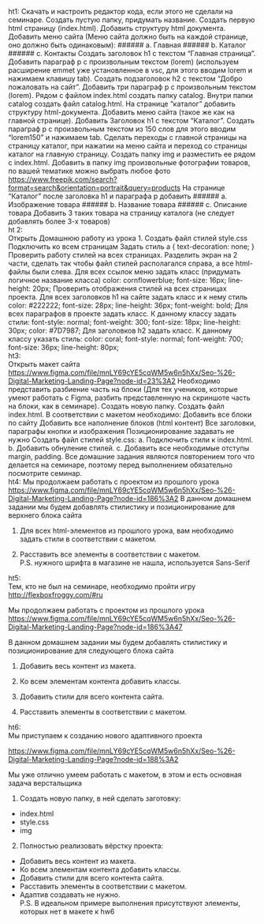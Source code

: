 ht1:
Скачать и настроить редактор кода, если этого не сделали на семинаре.
Создать пустую папку, придумать название.
Создать первую html страницу (index.html).
Добавить структуру html документа.
Добавить меню сайта (Меню сайта должно быть на каждой странице, оно должно быть одинаковым): ###### a. Главная ###### b. Каталог ###### c. Контакты
Создать заголовок h1 с текстом “Главная страница”.
Добавить параграф p с произвольным текстом (lorem) (используем расширение emmet уже установленное в vsc, для этого вводим lorem и нажимаем клавишу tab).
Создать подзаголовок h2 с текстом “Добро пожаловать на сайт”.
Добавить три параграф p с произвольным текстом (lorem).
Рядом с файлом index.html создать папку catalog.
Внутри папки catalog создать файл catalog.html.
На странице “каталог” добавить структуру html-документа.
Добавить меню сайта (такое же как на главной странице).
Добавить Заголовок h1 с текстом “Каталог”.
Создать параграф p с произвольным текстом из 150 слов для этого вводим “lorem150” и нажимаем tab.
Сделать переходы с главной страницы на страницу каталог, при нажатии на меню сайта и переход со страницы каталог на главную страницу.
Создать папку img и разместить ее рядом с index.html.
Добавить в папку img произвольные фотографии товаров, по вашей тематике можно выбрать любое фото https://www.freepik.com/search?format=search&orientation=portrait&query=products
На странице “Каталог” после заголовка h1 и параграфа p добавить ###### a. Изображение товара ###### b. Название товара ###### c. Описание товара
Добавить 3 таких товара на страницу каталога (не следует добавлять более 3-х товаров)  
ht 2:  
Открыть Домашнюю работу из урока 1.
Создать файл стилей style.css
Подключить ко всем страницам
Задать стиль a { text-decoration: none; }
Проверить работу стилей на всех страницах.
Разделить экран на 2 части, сделать так чтобы файл стилей располагался справа, а все html-файлы были слева.
Для всех ссылок меню задать класс (придумать логичное название класса)
color: cornflowerblue;
font-size: 16px;
line-height: 20px;
Проверить отображения стилей на всех страницах проекта.
Для всех заголовков h1 на сайте задать класс и к нему стиль
color: #222222;
font-size: 28px;
line-height: 36px;
font-weight: bold;
Для всех параграфов в проекте задать класс.
К данному классу задать стили:
font-style: normal;
font-weight: 300;
font-size: 18px;
line-height: 30px;
color: #7D7987;
Для заголовков h2 задать класс.
К данному классу указать стиль:
color: coral;
font-style: normal;
font-weight: 700;
font-size: 36px;
line-height: 80px;  
ht3:  
Открыть макет сайта https://www.figma.com/file/mnLY69cYE5cqWM5w6n5hXx/Seo-%26-Digital-Marketing-Landing-Page?node-id=23%3A2
Необходимо представить разбиение часть на блоки (Для тех учеников, которые умеют работать с Figma, разбить представленную на скриншоте часть на блоки, как в семинаре).
Создать новую папку.
Создать файл index.html.
В соответствии с макетом необходимо:
Добавить все блоки по сайту
Добавить все наполнение блоков (html контент)
Все заголовки, параграфы кнопки и изображения Позиционирование задавать не нужно
Создать файл стилей style.css: a. Подключить стили к index.html. b. Добавить обнуление стилей. c. Добавить все необходимые отступы margin, padding. Все домашние задания являются повторением того что делается на семинаре, поэтому перед выполнением обязательно посмотрите семинар.  
ht4:
Мы продолжаем работать с проектом из прошлого урока https://www.figma.com/file/mnLY69cYE5cqWM5w6n5hXx/Seo-%26-Digital-Marketing-Landing-Page?node-id=186%3A2
В данном домашнем задании мы будем добавлять стилистику и позиционирование для верхнего блока сайта

1. Для всех html-элементов из прошлого урока, вам необходимо задать стили в соответствии с макетом.

2. Расставить все элементы в соответствии с макетом.  
   P.S. нужного шрифта в магазине не нашла, используется Sans-Serif

ht5:  
Тем, кто не был на семинаре, необходимо пройти игру http://flexboxfroggy.com/#ru

Мы продолжаем работать с проектом из прошлого урока https://www.figma.com/file/mnLY69cYE5cqWM5w6n5hXx/Seo-%26-Digital-Marketing-Landing-Page?node-id=186%3A47

В данном домашнем задании мы будем добавлять стилистику и позиционирование для следующего блока сайта

1. Добавить весь контент из макета.

2. Ко всем элементам контента добавить классы.

3. Добавить стили для всего контента сайта.

4. Расставить элементы в соответствии с макетом.

ht6:  
Мы приступаем к созданию нового адаптивного проекта

https://www.figma.com/file/mnLY69cYE5cqWM5w6n5hXx/Seo-%26-Digital-Marketing-Landing-Page?node-id=188%3A2

Мы уже отлично умеем работать с макетом, в этом и есть основная задача верстальщика

1. Создать новую папку, в ней сделать заготовку:

- index.html
- style.css
- img

2. Полностью реализовать вёрстку проекта:

- Добавить весь контент из макета.
- Ко всем элементам контента добавить классы.
- Добавить стили для всего контента сайта.
- Расставить элементы в соответствии с макетом.
- Адаптив создавать не нужно.  
  P.S. В идеальном примере выполнения присутствуют элементы, которых нет в макете к hw6
